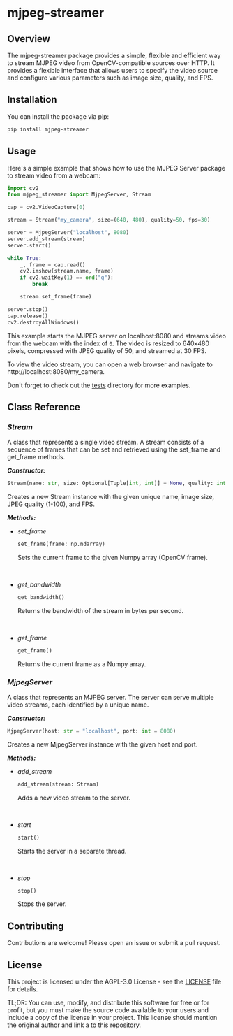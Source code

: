 # mjpeg-streamer

## Overview

The mjpeg-streamer package provides a simple, flexible and efficient way to stream MJPEG video from OpenCV-compatible sources over HTTP. It provides a flexible interface that allows users to specify the video source and configure various parameters such as image size, quality, and FPS.

## Installation

You can install the package via pip:

```bash
pip install mjpeg-streamer
```

## Usage

Here's a simple example that shows how to use the MJPEG Server package to stream video from a webcam:

```python
import cv2
from mjpeg_streamer import MjpegServer, Stream

cap = cv2.VideoCapture(0)

stream = Stream("my_camera", size=(640, 480), quality=50, fps=30)

server = MjpegServer("localhost", 8080)
server.add_stream(stream)
server.start()

while True:
    _, frame = cap.read()
    cv2.imshow(stream.name, frame)
    if cv2.waitKey(1) == ord("q"):
        break

    stream.set_frame(frame)

server.stop()
cap.release()
cv2.destroyAllWindows()
```

This example starts the MJPEG server on localhost:8080 and streams video from the webcam with the index of ``0``. The video is resized to 640x480 pixels, compressed with JPEG quality of 50, and streamed at 30 FPS.

To view the video stream, you can open a web browser and navigate to http://localhost:8080/my_camera.

Don't forget to check out the [tests](tests) directory for more examples.

## Class Reference

### *Stream*
A class that represents a single video stream. A stream consists of a sequence of frames that can be set and retrieved using the set_frame and get_frame methods.

***Constructor:***

```python
Stream(name: str, size: Optional[Tuple[int, int]] = None, quality: int = 50, fps: int = 24)
```

Creates a new Stream instance with the given unique name, image size, JPEG quality (1-100), and FPS.

***Methods:***

- *set_frame*

    ```python
    set_frame(frame: np.ndarray)
    ```

    Sets the current frame to the given Numpy array (OpenCV frame).

<br>

- *get_bandwidth*

    ```python
    get_bandwidth()
    ```

    Returns the bandwidth of the stream in bytes per second.

<br>

- *get_frame*

    ```python
    get_frame()
    ```
    Returns the current frame as a Numpy array.

### *MjpegServer*

A class that represents an MJPEG server. The server can serve multiple video streams, each identified by a unique name.

***Constructor:***

```python
MjpegServer(host: str = "localhost", port: int = 8080)
```

Creates a new MjpegServer instance with the given host and port.

***Methods:***

- *add_stream*

    ```python
    add_stream(stream: Stream)
    ```

    Adds a new video stream to the server.

<br>

- *start*

    ```python
    start()
    ```

    Starts the server in a separate thread.

<br>

- *stop*

    ```python
    stop()
    ```

    Stops the server.

## Contributing

Contributions are welcome! Please open an issue or submit a pull request.

## License

This project is licensed under the AGPL-3.0 License - see the [LICENSE](LICENSE) file for details.

TL;DR: You can use, modify, and distribute this software for free or for profit, but you must make the source code available to your users and include a copy of the license in your project. This license should mention the original author and link a to this repository.